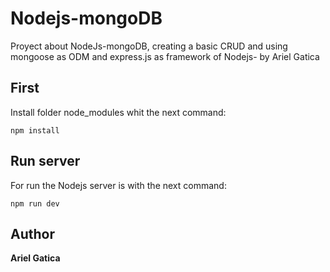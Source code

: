 # Nodejs-mongoDB
Proyect about NodeJs-mongoDB, creating a basic CRUD and using mongoose as ODM and express.js as framework of Nodejs- by Ariel Gatica


## First
Install folder node_modules whit the next command:
```
npm install
```

## Run server
For run the Nodejs server is with the next command:
```
npm run dev
```
## Author
**Ariel Gatica**
